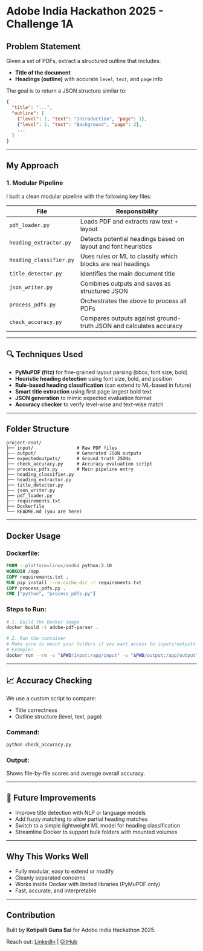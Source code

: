 #  Adobe India Hackathon 2025 - Challenge 1A

## Problem Statement

Given a set of PDFs, extract a structured outline that includes:

* **Title of the document**
* **Headings (outline)** with accurate `level`, `text`, and `page` info

The goal is to return a JSON structure similar to:

```json
{
  "title": "...",
  "outline": [
    {"level": 1, "text": "Introduction", "page": 1},
    {"level": 2, "text": "Background", "page": 2},
    ...
  ]
}
```

---

##  My Approach

### 1. **Modular Pipeline**

I built a clean modular pipeline with the following key files:

| File                    | Responsibility                                                     |
| ----------------------- | ------------------------------------------------------------------ |
| `pdf_loader.py`         | Loads PDF and extracts raw text + layout                           |
| `heading_extractor.py`  | Detects potential headings based on layout and font heuristics     |
| `heading_classifier.py` | Uses rules or ML to classify which blocks are real headings        |
| `title_detector.py`     | Identifies the main document title                                 |
| `json_writer.py`        | Combines outputs and saves as structured JSON                      |
| `process_pdfs.py`       | Orchestrates the above to process all PDFs                         |
| `check_accuracy.py`     | Compares outputs against ground-truth JSON and calculates accuracy |

---

## 🔍 Techniques Used

* **PyMuPDF (fitz)** for fine-grained layout parsing (bbox, font size, bold)
* **Heuristic heading detection** using font size, bold, and position
* **Rule-based heading classification** (can extend to ML-based in future)
* **Smart title extraction** using first page largest bold text
* **JSON generation** to mimic expected evaluation format
* **Accuracy checker** to verify level-wise and text-wise match

---

## Folder Structure

```
project-root/
├── input/                # Raw PDF files
├── output/               # Generated JSON outputs
├── expectedoutputs/      # Ground truth JSONs
├── check_accuracy.py     # Accuracy evaluation script
├── process_pdfs.py       # Main pipeline entry
├── heading_classifier.py
├── heading_extractor.py
├── title_detector.py
├── json_writer.py
├── pdf_loader.py
├── requirements.txt
├── Dockerfile
└── README.md (you are here)
```

---

## Docker Usage

### Dockerfile:

```dockerfile
FROM --platform=linux/amd64 python:3.10
WORKDIR /app
COPY requirements.txt .
RUN pip install --no-cache-dir -r requirements.txt
COPY process_pdfs.py .
CMD ["python", "process_pdfs.py"]
```

### Steps to Run:

```bash
# 1. Build the Docker image
docker build -t adobe-pdf-parser .

# 2. Run the container
# Make sure to mount your folders if you want access to inputs/outputs
# Example:
docker run --rm -v "$PWD/input:/app/input" -v "$PWD/output:/app/output" adobe-pdf-parser
```

---

## 📈 Accuracy Checking

We use a custom script to compare:

* Title correctness
* Outline structure (level, text, page)

### Command:

```bash
python check_accuracy.py
```

### Output:

Shows file-by-file scores and average overall accuracy.

---

## 🔧 Future Improvements

* Improve title detection with NLP or language models
* Add fuzzy matching to allow partial heading matches
* Switch to a simple lightweight ML model for heading classification
* Streamline Docker to support bulk folders with mounted volumes

---

## Why This Works Well

* Fully modular, easy to extend or modify
* Cleanly separated concerns
* Works inside Docker with limited libraries (PyMuPDF only)
* Fast, accurate, and interpretable

---

## Contribution

Built by **Kotipalli Guna Sai** for Adobe India Hackathon 2025.

Reach out: [LinkedIn](https://www.linkedin.com/in/guna-sai-3673592ba/) | [GitHub](https://github.com/Guna1301)
